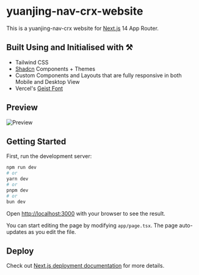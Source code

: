 # yuanjing-nav-crx-website

This is a yuanjing-nav-crx website for [Next.js](https://nextjs.org/) 14 App Router.

## Built Using and Initialised with ⚒️

- Tailwind CSS
- [Shadcn](https://ui.shadcn.com/) Components + Themes
- Custom Components and Layouts that are fully responsive in both Mobile and Desktop View
- Vercel's [Geist Font](https://vercel.com/font)

## Preview

![Preview](./preview.jpg)

## Getting Started

First, run the development server:

```bash
npm run dev
# or
yarn dev
# or
pnpm dev
# or
bun dev
```

Open [http://localhost:3000](http://localhost:3000) with your browser to see the result.

You can start editing the page by modifying `app/page.tsx`. The page auto-updates as you edit the file.

## Deploy

Check out [Next.js deployment documentation](https://nextjs.org/docs/deployment) for more details.
